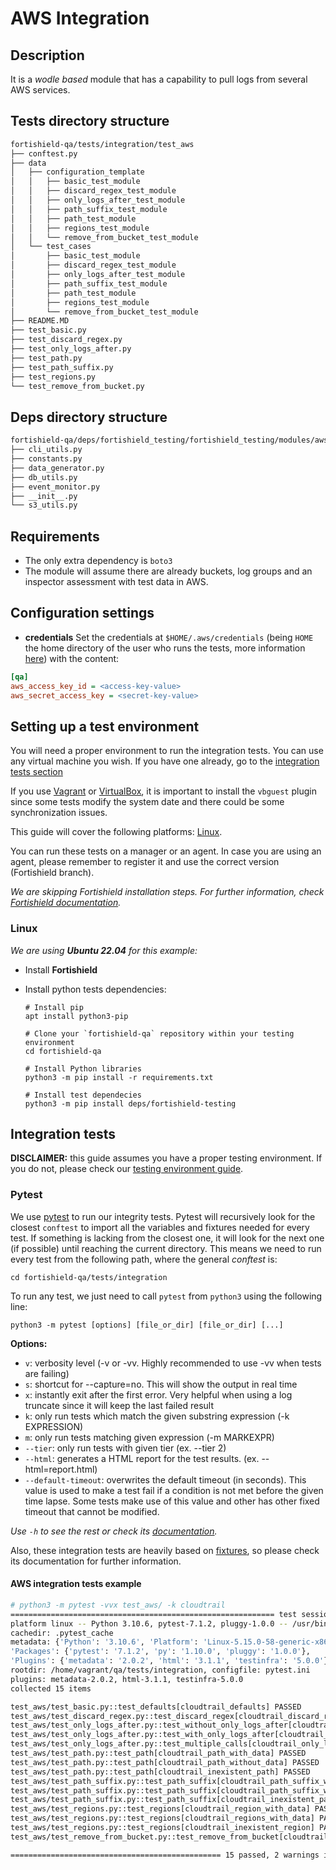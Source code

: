 # AWS Integration

## Description

It is a _wodle based_ module that has a capability to pull logs from several AWS services.

## Tests directory structure

```bash
fortishield-qa/tests/integration/test_aws
├── conftest.py
├── data
│   ├── configuration_template
│   │   ├── basic_test_module
│   │   ├── discard_regex_test_module
│   │   ├── only_logs_after_test_module
│   │   ├── path_suffix_test_module
│   │   ├── path_test_module
│   │   ├── regions_test_module
│   │   └── remove_from_bucket_test_module
│   └── test_cases
│       ├── basic_test_module
│       ├── discard_regex_test_module
│       ├── only_logs_after_test_module
│       ├── path_suffix_test_module
│       ├── path_test_module
│       ├── regions_test_module
│       └── remove_from_bucket_test_module
├── README.MD
├── test_basic.py
├── test_discard_regex.py
├── test_only_logs_after.py
├── test_path.py
├── test_path_suffix.py
├── test_regions.py
└── test_remove_from_bucket.py
```

## Deps directory structure

```bash
fortishield-qa/deps/fortishield_testing/fortishield_testing/modules/aws
├── cli_utils.py
├── constants.py
├── data_generator.py
├── db_utils.py
├── event_monitor.py
├── __init__.py
└── s3_utils.py
```

## Requirements

- The only extra dependency is `boto3`
- The module will assume there are already buckets, log groups and an inspector assessment with test data in AWS.

## Configuration settings

- **credentials**
    Set the credentials at `$HOME/.aws/credentials` (being `HOME` the home directory of the user who runs the tests, more information [here](https://fortishield.github.io/documentation/current/amazon/services/prerequisites/credentials.html#profiles)) with the content:

```ini
[qa]
aws_access_key_id = <access-key-value>
aws_secret_access_key = <secret-key-value>
```

## Setting up a test environment

You will need a proper environment to run the integration tests. You can use any virtual machine you wish. If you have
one already, go to the [integration tests section](#integration-tests)

If you use [Vagrant](https://www.vagrantup.com/downloads.html)
or [VirtualBox](https://www.virtualbox.org/wiki/Downloads), it is important to install the `vbguest` plugin since some
tests modify the system date and there could be some synchronization issues.

This guide will cover the following platforms: [Linux](#linux).

You can run these tests on a manager or an agent. In case you are using an agent, please remember to register it and use
the correct version (Fortishield branch).

_We are skipping Fortishield installation steps. For further information,
check [Fortishield documentation](https://fortishield.github.io/documentation/current/installation-guide/index.html)._

### Linux

_We are using **Ubuntu 22.04** for this example:_

- Install **Fortishield**

- Install python tests dependencies:

    ```shell script
    # Install pip
    apt install python3-pip

    # Clone your `fortishield-qa` repository within your testing environment
    cd fortishield-qa

    # Install Python libraries
    python3 -m pip install -r requirements.txt

    # Install test dependecies
    python3 -m pip install deps/fortishield-testing
    ```


## Integration tests

**DISCLAIMER:** this guide assumes you have a proper testing environment. If you do not, please check
our [testing environment guide](#setting-up-a-test-environment).

### Pytest

We use [pytest](https://docs.pytest.org/en/latest/contents.html) to run our integrity tests. Pytest will recursively
look for the closest `conftest` to import all the variables and fixtures needed for every test. If something is lacking
from the closest one, it will look for the next one (if possible) until reaching the current directory. This means we
need to run every test from the following path, where the general _conftest_ is:

```shell script
cd fortishield-qa/tests/integration
```

To run any test, we just need to call `pytest` from `python3` using the following line:

```shell script
python3 -m pytest [options] [file_or_dir] [file_or_dir] [...]
```

**Options:**

- `v`: verbosity level (-v or -vv. Highly recommended to use -vv when tests are failing)
- `s`: shortcut for --capture=no. This will show the output in real time
- `x`: instantly exit after the first error. Very helpful when using a log truncate since it will keep the last failed
  result
- `k`: only run tests which match the given substring expression (-k EXPRESSION)
- `m`: only run tests matching given expression (-m MARKEXPR)
- `--tier`: only run tests with given tier (ex. --tier 2)
- `--html`: generates a HTML report for the test results. (ex. --html=report.html)
- `--default-timeout`: overwrites the default timeout (in seconds). This value is used to make a test fail if a
  condition is not met before the given time lapse. Some tests make use of this value and other has other fixed timeout
  that cannot be modified.

_Use `-h` to see the rest or check its [documentation](https://docs.pytest.org/en/latest/usage.html)._

Also, these integration tests are heavily based on [fixtures](https://docs.pytest.org/en/latest/fixture.html), so please
check its documentation for further information.

#### AWS integration tests example

```bash
# python3 -m pytest -vvx test_aws/ -k cloudtrail
=========================================================== test session starts ======================================================
platform linux -- Python 3.10.6, pytest-7.1.2, pluggy-1.0.0 -- /usr/bin/python3
cachedir: .pytest_cache
metadata: {'Python': '3.10.6', 'Platform': 'Linux-5.15.0-58-generic-x86_64-with-glibc2.35',
'Packages': {'pytest': '7.1.2', 'py': '1.10.0', 'pluggy': '1.0.0'},
'Plugins': {'metadata': '2.0.2', 'html': '3.1.1', 'testinfra': '5.0.0'}}
rootdir: /home/vagrant/qa/tests/integration, configfile: pytest.ini
plugins: metadata-2.0.2, html-3.1.1, testinfra-5.0.0
collected 15 items

test_aws/test_basic.py::test_defaults[cloudtrail_defaults] PASSED                                                               [  6%]
test_aws/test_discard_regex.py::test_discard_regex[cloudtrail_discard_regex] PASSED                                             [ 13%]
test_aws/test_only_logs_after.py::test_without_only_logs_after[cloudtrail_without_only_logs_after] PASSED                       [ 20%]
test_aws/test_only_logs_after.py::test_with_only_logs_after[cloudtrail_with_only_logs_after] PASSED                             [ 26%]
test_aws/test_only_logs_after.py::test_multiple_calls[cloudtrail_only_logs_after_multiple_calls] PASSED                         [ 33%]
test_aws/test_path.py::test_path[cloudtrail_path_with_data] PASSED                                                              [ 40%]
test_aws/test_path.py::test_path[cloudtrail_path_without_data] PASSED                                                           [ 46%]
test_aws/test_path.py::test_path[cloudtrail_inexistent_path] PASSED                                                             [ 53%]
test_aws/test_path_suffix.py::test_path_suffix[cloudtrail_path_suffix_with_data] PASSED                                         [ 60%]
test_aws/test_path_suffix.py::test_path_suffix[cloudtrail_path_suffix_without_data] PASSED                                      [ 66%]
test_aws/test_path_suffix.py::test_path_suffix[cloudtrail_inexistent_path_suffix] PASSED                                        [ 73%]
test_aws/test_regions.py::test_regions[cloudtrail_region_with_data] PASSED                                                      [ 80%]
test_aws/test_regions.py::test_regions[cloudtrail_regions_with_data] PASSED                                                     [ 86%]
test_aws/test_regions.py::test_regions[cloudtrail_inexistent_region] PASSED                                                     [ 93%]
test_aws/test_remove_from_bucket.py::test_remove_from_bucket[cloudtrail_remove_from_bucket] PASSED                              [100%]

=============================================== 15 passed, 2 warnings in 332.67s (0:05:32) ===========================================
```
